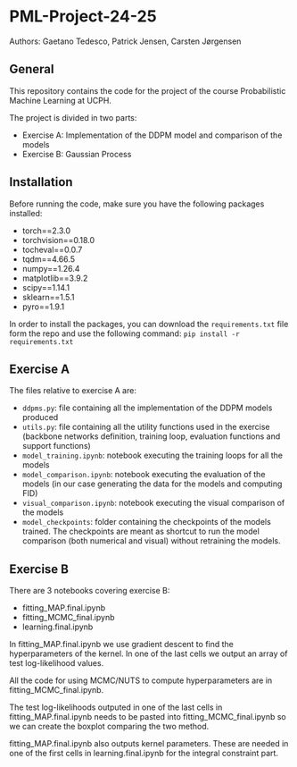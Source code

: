 # PML-Project-24-25
Authors: Gaetano Tedesco, Patrick Jensen, Carsten Jørgensen

## General 
This repository contains the code for the project of the course Probabilistic Machine Learning at UCPH. 

The project is divided in two parts:
* Exercise A: Implementation of the DDPM model and comparison of the models
* Exercise B: Gaussian Process 

## Installation
Before running the code, make sure you have the following packages installed:
* torch==2.3.0
* torchvision==0.18.0
* tocheval==0.0.7
* tqdm==4.66.5
* numpy==1.26.4
* matplotlib==3.9.2
* scipy==1.14.1
* sklearn==1.5.1
* pyro==1.9.1

In order to install the packages, you can download the `requirements.txt` file form the repo and use the following command:
```pip install -r requirements.txt```

## Exercise A
The files relative to exercise A are:
* `ddpms.py`: file containing all the implementation of the DDPM models produced
* `utils.py`: file containing all the utility functions used in the exercise (backbone networks definition, training loop, evaluation functions and support functions)
* `model_training.ipynb`: notebook executing the training loops for all the models
* `model_comparison.ipynb`: notebook executing the evaluation of the models (in our case generating the data for the models and computing FID)
* `visual_comparison.ipynb`: notebook executing the visual comparison of the models
* `model_checkpoints`: folder containing the checkpoints of the models trained. The checkpoints are meant as shortcut to run the model comparison (both numerical and visual) without retraining the models.

## Exercise B
There are 3 notebooks covering exercise B:

* fitting_MAP.final.ipynb
* fitting_MCMC_final.ipynb
* learning.final.ipynb

In fitting_MAP.final.ipynb we use gradient descent to find the hyperparameters of the kernel. In one of the last cells we output an array of test log-likelihood values.

All the code for using MCMC/NUTS to compute hyperparameters are in fitting_MCMC_final.ipynb.

The test log-likelihoods outputed in one of the last cells in fitting_MAP.final.ipynb needs to be pasted into fitting_MCMC_final.ipynb so we can create the boxplot comparing the two method.

fitting_MAP.final.ipynb also outputs kernel parameters. These are needed in one of the first cells in learning.final.ipynb for the integral constraint part.

 
